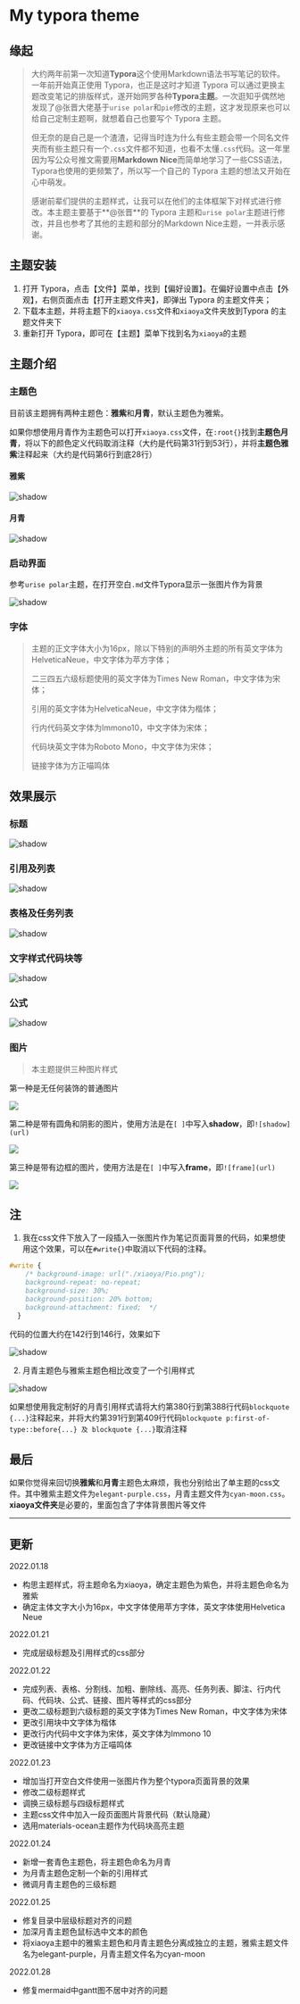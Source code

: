 # My typora theme

## 缘起

> 大约两年前第一次知道**Typora**这个使用Markdown语法书写笔记的软件。一年前开始真正使用 Typora，也正是这时才知道 Typora 可以通过更换主题改变笔记的排版样式，遂开始网罗各种**Typora主题**。一次逛知乎偶然地发现了@张晋大佬基于`urise polar`和`pie`修改的主题，这才发现原来也可以给自己定制主题啊，就想着自己也要写个 Typora 主题。
>
> 但无奈的是自己是一个渣渣，记得当时连为什么有些主题会带一个同名文件夹而有些主题只有一个`.css`文件都不知道，也看不太懂`.css`代码。这一年里因为写公众号推文需要用**Markdown Nice**而简单地学习了一些CSS语法，Typora也使用的更频繁了，所以写一个自己的 Typora 主题的想法又开始在心中萌发。
>
> 感谢前辈们提供的主题样式，让我可以在他们的主体框架下对样式进行修改。本主题主要基于**@张晋**的 Typora 主题和`urise polar`主题进行修改，并且也参考了其他的主题和部分的Markdown Nice主题，一并表示感谢。

## 主题安装

1. 打开 Typora，点击【文件】菜单，找到【偏好设置】。在偏好设置中点击【外观】，右侧页面点击【打开主题文件夹】，即弹出 Typora 的主题文件夹；
2. 下载本主题，并将主题下的`xiaoya.css`文件和`xiaoya`文件夹放到Typora 的主题文件夹下
3. 重新打开 Typora，即可在【主题】菜单下找到名为`xiaoya`的主题

## 主题介绍

### 主题色

目前该主题拥有两种主题色：**雅紫**和**月青**，默认主题色为雅紫。

如果你想使用月青作为主题色可以打开`xiaoya.css`文件，在`:root{}`找到**主题色月青**，将以下的颜色定义代码取消注释（大约是代码第31行到53行），并将**主题色雅紫**注释起来（大约是代码第6行到底28行）

#### 雅紫

![shadow](https://s2.loli.net/2022/01/25/xGrseiazKnNBuv9.png)

#### 月青

![shadow](https://s2.loli.net/2022/01/25/QNKVPTpbuDHy8Sc.png)

### 启动界面

参考`urise polar`主题，在打开空白`.md`文件Typora显示一张图片作为背景

![shadow](https://s2.loli.net/2022/01/24/n4McZTShwfELudi.png)

### 字体

>  主题的正文字体大小为16px，除以下特别的声明外主题的所有英文字体为HelveticaNeue，中文字体为苹方字体；
>
> 二三四五六级标题使用的英文字体为Times New Roman，中文字体为宋体；
>
> 引用的英文字体为HelveticaNeue，中文字体为楷体；
>
> 行内代码英文字体为lmmono10，中文字体为宋体；
>
> 代码块英文字体为Roboto Mono，中文字体为宋体；
>
> 链接字体为方正喵鸣体

## 效果展示

### 标题

![shadow](https://s2.loli.net/2022/01/25/t1Bq7G5H83Ulxed.png)

### 引用及列表

![shadow](https://s2.loli.net/2022/01/25/26jQwSJlAgZME1Y.png)

### 表格及任务列表

![shadow](https://s2.loli.net/2022/01/25/gYlienSLKp8vPOz.png)

### 文字样式代码块等

![shadow](https://s2.loli.net/2022/01/25/NQeKp6GyrPXtbzj.png)

### 公式

![shadow](https://s2.loli.net/2022/01/25/FVA9rs4nZpSIOkj.png)

### 图片

> 本主题提供三种图片样式

第一种是无任何装饰的普通图片

![](https://s2.loli.net/2022/01/25/sOaxFJpVoD6BjIM.png)

第二种是带有圆角和阴影的图片，使用方法是在`[ ]`中写入**shadow**，即`![shadow](url)`

![](https://s2.loli.net/2022/01/25/p7jteU9DVPGQIRF.png)

第三种是带有边框的图片，使用方法是在`[ ]`中写入**frame**，即`![frame](url)`

![](https://s2.loli.net/2022/01/25/EHY31Uc7n2tgOfR.png)

## 注

1. 我在css文件下放入了一段插入一张图片作为笔记页面背景的代码，如果想使用这个效果，可以在`#write{}`中取消以下代码的注释。

```css
#write {
    /* background-image: url("./xiaoya/Pio.png");
    background-repeat: no-repeat;
    background-size: 30%;
    background-position: 20% bottom;
    background-attachment: fixed;  */
  }
```

代码的位置大约在142行到146行，效果如下

![shadow](https://s2.loli.net/2022/01/25/sG9WSz1xjdQFyhl.png)

2. 月青主题色与雅紫主题色相比改变了一个引用样式

![shadow](https://s2.loli.net/2022/01/25/ecrGgpIA6RqjdWC.png)

如果想使用我定制好的月青引用样式请将大约第380行到第388行代码`blockquote {...}`注释起来，并将大约第391行到第409行代码`blockquote p:first-of-type::before{...} 及 blockquote {...}`取消注释

## 最后

如果你觉得来回切换**雅紫**和**月青**主题色太麻烦，我也分别给出了单主题的css文件。其中雅紫主题文件为`elegant-purple.css`，月青主题文件为`cyan-moon.css`。**xiaoya文件夹**是必要的，里面包含了字体背景图片等文件

---

## 更新

2022.01.18

- 构思主题样式，将主题命名为xiaoya，确定主题色为紫色，并将主题色命名为雅紫
- 确定主体文字大小为16px，中文字体使用苹方字体，英文字体使用Helvetica Neue

2022.01.21

- 完成层级标题及引用样式的css部分

2022.01.22

- 完成列表、表格、分割线、加粗、删除线、高亮、任务列表、脚注、行内代码、代码块、公式、链接、图片等样式的css部分
- 更改二级标题到六级标题的英文字体为Times New Roman，中文字体为宋体
- 更改引用块中文字体为楷体
- 更改行内代码中文字体为宋体，英文字体为lmmono 10
- 更改链接中文字体为方正喵鸣体

2022.01.23

- 增加当打开空白文件使用一张图片作为整个typora页面背景的效果
- 修改二级标题样式
- 调换三级标题与四级标题样式
- 主题css文件中加入一段页面图片背景代码（默认隐藏）
- 选用materials-ocean主题作为代码块高亮主题

2022.01.24

- 新增一套青色主题色，将主题色命名为月青
- 为月青主题色定制一个新的引用样式
- 微调月青主题色的三级标题

2022.01.25

- 修复目录中层级标题对齐的问题
- 加深月青主题色鼠标选中文本的颜色
- 将xiaoya主题中的雅紫主题色和月青主题色分离成独立的主题，雅紫主题文件名为elegant-purple，月青主题文件名为cyan-moon

2022.01.28

- 修复mermaid中gantt图不居中对齐的问题

